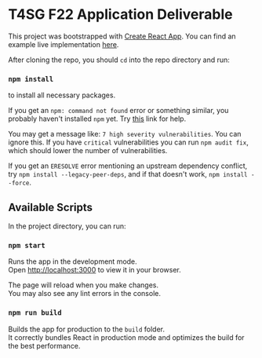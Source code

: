 # T4SG F22 Application Deliverable

This project was bootstrapped with [Create React App](https://github.com/facebook/create-react-app). You can find an example live implementation [here](https://f22-deliv-public.vercel.app/).

After cloning the repo, you should `cd` into the repo directory and run:

### `npm install`

to install all necessary packages.

If you get an `npm: command not found` error or something similar, you probably haven't installed `npm` yet. Try [this](https://kinsta.com/blog/how-to-install-node-js/#how-to-install-nodejs-and-npm) link for help.

You may get a message like: `7 high severity vulnerabilities`. You can ignore this. If you have `critical` vulnerabilities you can run `npm audit fix`, which should lower the number of vulnerabilities.

If you get an `ERESOLVE` error mentioning an upstream dependency conflict, try `npm install --legacy-peer-deps`, and if that doesn't work, `npm install --force`.

## Available Scripts

In the project directory, you can run:

### `npm start`

Runs the app in the development mode.\
Open [http://localhost:3000](http://localhost:3000) to view it in your browser.

The page will reload when you make changes.\
You may also see any lint errors in the console.

### `npm run build`

Builds the app for production to the `build` folder.\
It correctly bundles React in production mode and optimizes the build for the best performance.
